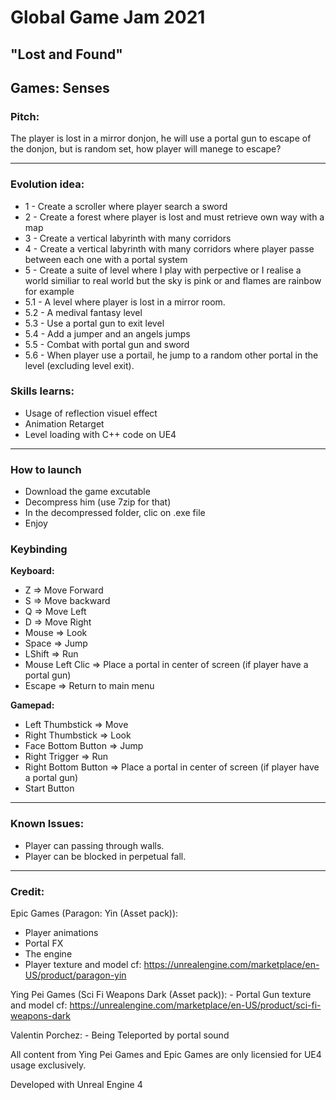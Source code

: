 # Global Game Jam 2021
## "Lost and Found"
## Games: Senses


### Pitch:

The player is lost in a mirror donjon, he will use a portal gun to escape of the donjon, but is random set, how player will manege to escape?

---

### Evolution idea:

- 1 - Create a scroller where player search a sword
- 2 - Create a forest where player is lost and must retrieve own way with a map
- 3 - Create a vertical labyrinth with many corridors
- 4 - Create a vertical labyrinth with many corridors where player passe between each one with a portal system
- 5 - Create a suite of level where I play with perpective or I realise a world similiar to real world but the sky is pink or and flames are rainbow for example
- 5.1 - A level where player is lost in a mirror room.
- 5.2 - A medival fantasy level
- 5.3 - Use a portal gun to exit level
- 5.4 - Add a jumper and an angels jumps
- 5.5 - Combat with portal gun and sword
- 5.6 - When player use a portail, he jump to a random other portal in the level (excluding level exit).
  
### Skills learns:

- Usage of reflection visuel effect
- Animation Retarget
- Level loading with C++ code on UE4

---

### How to launch

- Download the game excutable
- Decompress him (use 7zip for that)
- In the decompressed folder, clic on .exe file
- Enjoy

### Keybinding

__Keyboard:__

- Z                  => Move Forward
- S                  => Move backward
- Q                  => Move Left
- D                  => Move Right
- Mouse              => Look
- Space              => Jump
- LShift             => Run
- Mouse Left Clic    => Place a portal in center of screen (if player have a portal gun)
- Escape             => Return to main menu

__Gamepad:__

- Left Thumbstick     => Move
- Right Thumbstick    => Look
- Face Bottom Button  => Jump
- Right Trigger       => Run
- Right Bottom Button => Place a portal in center of screen (if player have a portal gun)
- Start Button

---

### Known Issues:

- Player can passing through walls.
- Player can be blocked in perpetual fall.

---

### Credit:

Epic Games (Paragon: Yin (Asset pack)):
   - Player animations
   - Portal FX
   - The engine
   - Player texture and model
cf: https://unrealengine.com/marketplace/en-US/product/paragon-yin

Ying Pei Games (Sci Fi Weapons Dark (Asset pack)):
    - Portal Gun texture and model
cf: https://unrealengine.com/marketplace/en-US/product/sci-fi-weapons-dark

Valentin Porchez:
    - Being Teleported by portal sound

All content from Ying Pei Games and Epic Games are only licensied for UE4 usage exclusively.

Developed with Unreal Engine 4
